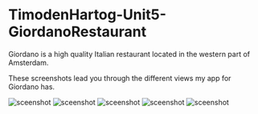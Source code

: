 # TimodenHartog-Unit5-GiordanoRestaurant
Giordano is a high quality Italian restaurant located in the western part of Amsterdam.

These screenshots lead you through the different views my app for Giordano has.

![sceenshot](Giordano1.png)
![sceenshot](Giordano2.png)
![sceenshot](Giordano3.png)
![sceenshot](Giordano4.png)
![sceenshot](Giordano5.png)
